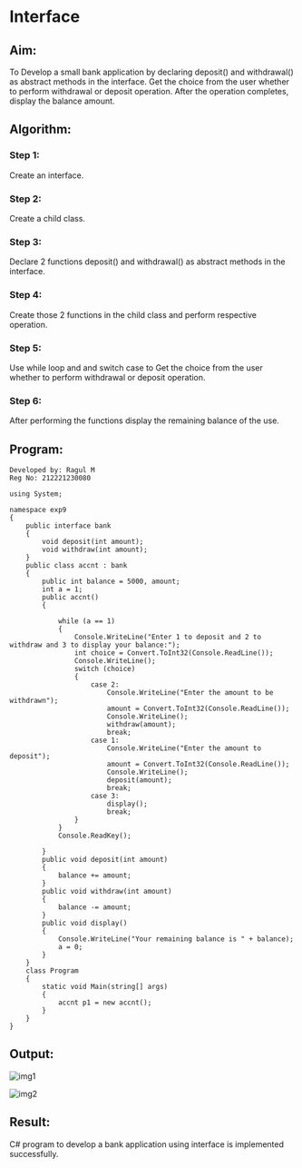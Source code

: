 # Interface

## Aim:

To Develop a small bank application by declaring deposit() and withdrawal() as abstract methods in the interface. Get the choice from the user whether to perform withdrawal or deposit operation. After the operation completes, display the balance amount.

## Algorithm:

### Step 1:

Create an interface.

### Step 2:

Create a child class.

### Step 3:

Declare 2 functions deposit() and withdrawal() as abstract methods in the interface.

### Step 4:

Create those 2 functions in the child class and perform respective operation.

### Step 5:

Use while loop and and switch case to Get the choice from the user whether to perform withdrawal or deposit operation.

### Step 6:

After performing the functions display the remaining balance of the use.


## Program:
~~~
Developed by: Ragul M
Reg No: 212221230080
~~~
~~~
using System;

namespace exp9
{
    public interface bank
    {
        void deposit(int amount);
        void withdraw(int amount);
    }
    public class accnt : bank
    {
        public int balance = 5000, amount;
        int a = 1;
        public accnt()
        {

            while (a == 1)
            {
                Console.WriteLine("Enter 1 to deposit and 2 to withdraw and 3 to display your balance:");
                int choice = Convert.ToInt32(Console.ReadLine());
                Console.WriteLine();
                switch (choice)
                {
                    case 2:
                        Console.WriteLine("Enter the amount to be withdrawn");
                        amount = Convert.ToInt32(Console.ReadLine());
                        Console.WriteLine();
                        withdraw(amount);
                        break;
                    case 1:
                        Console.WriteLine("Enter the amount to deposit");
                        amount = Convert.ToInt32(Console.ReadLine());
                        Console.WriteLine();
                        deposit(amount);
                        break;
                    case 3:
                        display();
                        break;
                }
            }
            Console.ReadKey();

        }
        public void deposit(int amount)
        {
            balance += amount;
        }
        public void withdraw(int amount)
        {
            balance -= amount;
        }
        public void display()
        {
            Console.WriteLine("Your remaining balance is " + balance);
            a = 0;
        }
    }
    class Program
    {
        static void Main(string[] args)
        {
            accnt p1 = new accnt();
        }
    }
}
~~~

## Output:

![img1]()

![img2]()

## Result:
C# program to develop a bank application using interface is implemented successfully.
